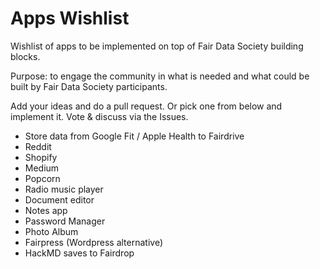 # Apps Wishlist
Wishlist of apps to be implemented on top of Fair Data Society building blocks.

Purpose: to engage the community in what is needed and what could be built by Fair Data Society participants.

Add your ideas and do a pull request. Or pick one from below and implement it. Vote & discuss via the Issues.

- Store data from Google Fit / Apple Health to Fairdrive
- Reddit
- Shopify
- Medium
- Popcorn
- Radio music player
- Document editor
- Notes app
- Password Manager
- Photo Album
- Fairpress (Wordpress alternative)
- HackMD saves to Fairdrop
